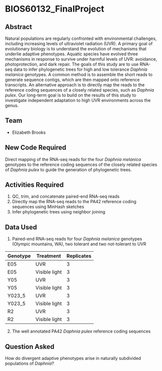 # BIOS60132_FinalProject

## Abstract
Natural populations are regularly confronted with environmental challenges, including increasing
levels of ultraviolet radiation (UVR). A primary goal of evolutionary biology is to understand the
evolution of mechanisms that underlie adaptive phenotypes. Aquatic species have evolved
three mechanisms in response to survive under harmful levels of UVR: avoidance,
photoprotection, and dark repair. The goals of this study are to use RNA-seq data to infer
phylogenetic trees for high and low tolerance *Daphnia melanica* genotypes. A common method is to
assemble the short reads to generate sequence contigs, which are then mapped onto reference
transcripts. An alternative approach is to directly map the reads to the reference coding
sequences of a closely related species, such as *Daphnia pulex*. Our long-term goal is to build
on the results of this study to investigate independent adaptation to high UVR environments
across the genus.

## Team
- Elizabeth Brooks

## New Code Required
Direct mapping of the RNA-seq reads for the four *Daphnia melanica* genotypes to the reference coding sequences of the closely related species of *Daphnia pulex* to guide the generation of phylogenetic trees.

## Activities Required
1. QC, trim, and concatenate paired-end RNA-seq reads
2. Directly map the RNA-seq reads to the PA42 reference coding sequences using MinHash sketches
3. Infer phylogenetic trees using neighbor joining

## Data Used
1. Paired-end RNA-seq reads for four *Daphnia melanica* genotypes (Olympic mountains, WA), two tolerant and two not-tolerant to UVR

| Genotype | Treatment | Replicates |
| -------- | --------- | ---------- |
| E05 | UVR | 3 |
| E05 | Visible light | 3 |
| Y05 | UVR | 3 |
| Y05 | Visible light | 3 |
| Y023_5 | UVR | 3 |
| Y023_5 | Visible light | 3 |
| R2 | UVR | 3 |
| R2 | Visible light | 3 |

2. The well annotated PA42 *Daphnia pulex* reference coding sequences

## Question Asked
How do divergent adaptive phenotypes arise in naturally subdivided populations of *Daphnia*?
